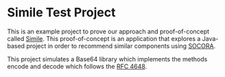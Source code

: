 # Simile Test Project

This is an example project to prove our approach and proof-of-concept called [Simile](https://github.com/morph3o/simile). 
This proof-of-concept is an application that explores a Java-based project in order to recommend similar components using
[SOCORA](http://socora.merobase.com/socora/app/index.html).
 
This project simulates a Base64 library which implements the methods encode and decode which follows the 
[RFC 4648](https://tools.ietf.org/html/rfc4648).